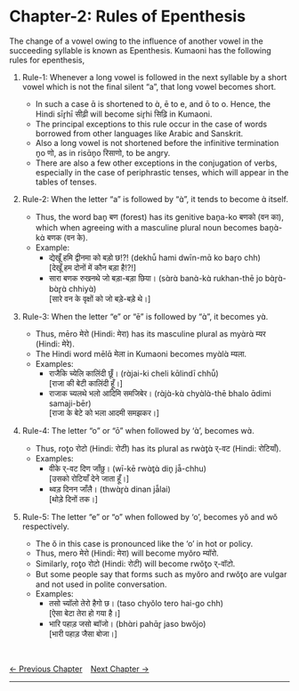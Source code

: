 # Chapter-2: Rules of Epenthesis

The change of a vowel owing to the influence of another vowel in the succeeding syllable is known as Epenthesis. Kumaoni has the following rules for epenthesis,

1. Rule-1: Whenever a long vowel is followed in the next syllable by a short vowel which is not the final silent “a”, that long vowel becomes short.
   - In such a case ɑ̄ is shortened to ɑ̀, ē to e, and ō to o. Hence, the Hindi sīr̥hī सीढ़ी will become sir̥hi सिढ़ि in Kumaoni.
   - The principal exceptions to this rule occur in the case of words borrowed from other languages like Arabic and Sanskrit.
   - Also a long vowel is not shortened before the infinitive termination n̥o णो, as in risɑ̄n̥o रिसाणो, to be angry.
   - There are also a few other exceptions in the conjugation of verbs, especially in the case of periphrastic tenses, which will appear in the tables of tenses.

2. Rule-2: When the letter “a” is followed by “ɑ̀”, it tends to become ɑ̀ itself.
   - Thus, the word ban̥ बण (forest) has its genitive ban̥a-ko बणको (वन का), which when agreeing with a masculine plural noun becomes ban̥ɑ̀-kɑ̀ बणक (वन के).
   - Example:
     - द्येखूँ हमि द्वीनमा को बड़ो छ!?! (dekhū̃ hami dwīn-mɑ̄ ko bar̥o chh)<br>
     [देखूँ हम दोनों में कौन बड़ा है!?!]
     - सारा बणक रुखनथे जो बड़ा-बड़ा छिया। (sɑ̀rɑ̀ banɑ̀-kɑ̀ rukhan-thē jo bɑ̀r̥ɑ̀-bɑ̀r̥ɑ̀ chhiyɑ̀)<br>
     [सारे वन के वृक्षों को जो बड़े-बड़े थे।]

3. Rule-3: When the letter “e” or “ē” is followed by “ɑ̀”, it becomes yɑ̀. 
   - Thus, mēro मेरो (Hindi: मेरा) has its masculine plural as myɑ̀rɑ̀ म्यर (Hindi: मेरे).
   - The Hindi word mēlɑ̄ मेला in Kumaoni becomes myɑ̀lɑ̀ म्यला.
   - Examples:
     - राजैकि च्येलि कालिंदी छूँ। (rɑ̀jai-ki cheli kɑ̄lindī chhū̃)<br>
     [राजा की बेटी कालिंदी हूँ।]
     - राजाक च्यलथे भलो आदिमि समजिबेर। (rɑ̀jɑ̀-kɑ̀ chyɑ̀lɑ̀-thē bhalo ɑ̄dimi samaji-bēr)<br>
     [राजा के बेटे को भला आदमी समझकर।]

4. Rule-4: The letter “o” or “ō” when followed by ‘ɑ̀’, becomes wɑ̀.
   - Thus, rot̥o रोटो (Hindi: रोटी) has its plural as rwɑ̀t̥ɑ̀ र्-वट (Hindi: रोटियाँ).
   - Examples: 
     - वीके र्-वट दिण जाँछु। (wī-kē rwɑ̀t̥ɑ̀ din̥ jā̃-chhu)<br>
     [उसको रोटियाँ देने जाता हूँ।]
     - थ्वड़ दिनन जाँलै। (thwɑ̀r̥ɑ̀ dinan jā̃lai)<br>
     [थोड़े दिनों तक।]

5. Rule-5: The letter “e” or “o” when followed by ‘o’, becomes yŏ and wŏ respectively. 
   - The ŏ in this case is pronounced like the ‘o’ in hot or policy.
   - Thus, mero मेरो (Hindi: मेरा) will become myŏro म्यॉरो. 
   - Similarly, rot̥o रोटो (Hindi: रोटी) will become rwŏt̥o र्-वॉटो.
   - But some people say that forms such as myŏro and rwŏt̥o are vulgar and not used in polite conversation.
   - Examples:
     - तसो च्यॉलो तेरो हैगो छ। (taso chyŏlo tero hai-go chh)<br>
     [ऐसा बेटा तेरा हो गया है।]
     - भारि पहाड़ जसो ब्वॉजो। (bhɑ̀ri pahɑ̄r̥ jaso bwŏjo)<br>
     [भारी पहाड़ जैसा बोजा।]

<br>

[<- Previous Chapter](/major/1_VowelTypes.md) &ensp; [Next Chapter ->](https://pages.github.com/)

---